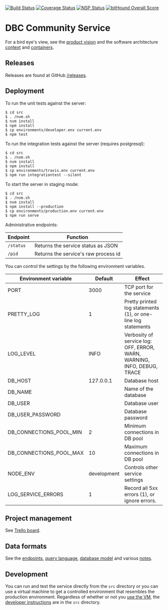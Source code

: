 [![Build Status](https://travis-ci.org/DBCDK/communityservice.svg?branch=master)](https://travis-ci.org/DBCDK/communityservice)
[![Coverage Status](https://coveralls.io/repos/github/DBCDK/communityservice/badge.svg?branch=master)](https://coveralls.io/github/DBCDK/communityservice?branch=master)
[![NSP Status](https://nodesecurity.io/orgs/dbcdk/projects/cade0663-ab94-4a02-808a-927f75ed1430/badge)](https://nodesecurity.io/orgs/dbcdk/projects/cade0663-ab94-4a02-808a-927f75ed1430)
[![bitHound Overall Score](https://www.bithound.io/github/DBCDK/communityservice/badges/score.svg)](https://www.bithound.io/github/DBCDK/communityservice)

# DBC Community Service

For a bird eye's view, see the [product vision](doc/product-vision.md) and the software architecture [context](doc/dbc-community-service-context.pdf) and [containers](doc/dbc-community-service-containers.pdf).

## Releases

Releases are found at GitHub [/releases](https://github.com/DBCDK/communityservice/releases).

## Deployment

To run the unit tests against the server:

    $ cd src
    $ . /nvm.sh
    $ nvm install
    $ npm install
    $ cp environments/developer.env current.env
    $ npm test

To run the integration tests against the server (requires postgresql):

    $ cd src
    $ . /nvm.sh
    $ nvm install
    $ npm install
    $ cp environments/travis.env current.env
    $ npm run integrationtest --silent

To start the server in staging mode:

    $ cd src
    $ . /nvm.sh
    $ nvm install
    $ npm install --production
    $ cp environments/production.env current.env
    $ npm run serve

Administrative endpoints:

| Endpoint  | Function |
| --------- | -------- |
| `/status` | Returns the service status as JSON   |
| `/pid`    | Returns the service's raw process id |

You can control the settings by the following environment variables.

| Environment variable    | Default     | Effect                           |
| ----------------------- | ----------- | -------------------------------- |
| PORT                    | 3000        | TCP port for the service |
| PRETTY_LOG              | 1           | Pretty printed log statements (1), or one-line log statements |
| LOG_LEVEL               | INFO        | Verbosity of service log: OFF, ERROR, WARN, WARNING, INFO, DEBUG, TRACE |
| DB_HOST                 | 127.0.0.1   | Database host                  |
| DB_NAME                 |             | Name of the database |
| DB_USER                 |             | Database user |
| DB_USER_PASSWORD        |             | Database password |
| DB_CONNECTIONS_POOL_MIN | 2           | Minimum connections in DB pool |
| DB_CONNECTIONS_POOL_MAX | 10          | Maximum connections in DB pool |
| NODE_ENV                | development | Controls other service settings |
| LOG_SERVICE_ERRORS      | 1           | Record all 5xx errors (1), or ignore errors. |


## Project management

See [Trello board](https://trello.com/b/cwxvuEYY/elvis).

## Data formats

See the [endpoints](doc/endpoints.md), [query language](doc/query-language.md), [database model](doc/db-model.md) and various [notes](doc/NOTES.md).

## Development

You can run and test the service directly from the `src` directory or you can use a virtual machine to get a controlled environment that resembles the production environment.  Regardless of whether or not you [use the VM](vm.md), the [developer instructions](src/readme.md) are in the `src` directory.
